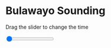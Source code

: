 <h1>Bulawayo Sounding</h1>
<p>Drag the slider to change the time</p>

<div class="slidecontainer">
<input oninput='setImage(this)' class="slider" type="range" min="0" max="7" value="0" step="1" />
<img id='img'/>
</div>

<script>
var img = document.getElementById('img');
var img_array = ['/assets/images/skwt/skd_bulawayo_wrfout_d01_2020-07-07_12:00:00.png',
'/assets/images/skwt/skd_bulawayo_wrfout_d01_2020-07-07_18:00:00.png',
'/assets/images/skwt/skd_bulawayo_wrfout_d01_2020-07-08_00:00:00.png',
'/assets/images/skwt/skd_bulawayo_wrfout_d01_2020-07-08_06:00:00.png',
'/assets/images/skwt/skd_bulawayo_wrfout_d01_2020-07-08_12:00:00.png',
'/assets/images/skwt/skd_bulawayo_wrfout_d01_2020-07-08_18:00:00.png',
'/assets/images/skwt/skd_bulawayo_wrfout_d01_2020-07-09_00:00:00.png',];
function setImage(obj)
{
        var value = obj.value;
        img.src = img_array[value];

}
</script>
